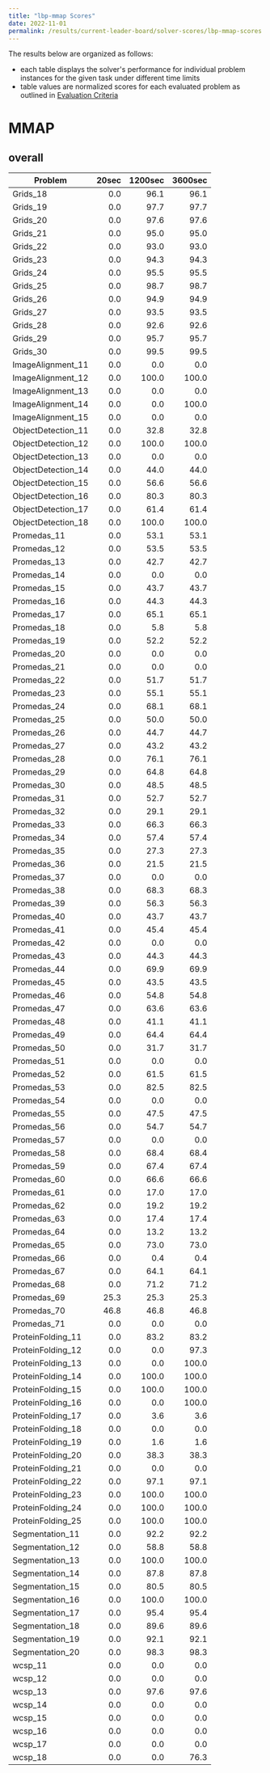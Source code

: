 ```yaml
---
title: "lbp-mmap Scores"
date: 2022-11-01
permalink: /results/current-leader-board/solver-scores/lbp-mmap-scores
---
```




The results below are organized as follows:
- each table displays the solver's performance for individual problem instances for the given task under different time limits
- table values are normalized scores for each evaluated problem as outlined in [Evaluation Criteria](https://uaicompetition.github.io/uci-2022/results/evaluation-criteria/)


# MMAP

## overall

|      Problem       | 20sec | 1200sec | 3600sec |
| ------------------ | ----: | ------: | ------: |
| Grids_18           |   0.0 |    96.1 |    96.1 |
| Grids_19           |   0.0 |    97.7 |    97.7 |
| Grids_20           |   0.0 |    97.6 |    97.6 |
| Grids_21           |   0.0 |    95.0 |    95.0 |
| Grids_22           |   0.0 |    93.0 |    93.0 |
| Grids_23           |   0.0 |    94.3 |    94.3 |
| Grids_24           |   0.0 |    95.5 |    95.5 |
| Grids_25           |   0.0 |    98.7 |    98.7 |
| Grids_26           |   0.0 |    94.9 |    94.9 |
| Grids_27           |   0.0 |    93.5 |    93.5 |
| Grids_28           |   0.0 |    92.6 |    92.6 |
| Grids_29           |   0.0 |    95.7 |    95.7 |
| Grids_30           |   0.0 |    99.5 |    99.5 |
| ImageAlignment_11  |   0.0 |     0.0 |     0.0 |
| ImageAlignment_12  |   0.0 |   100.0 |   100.0 |
| ImageAlignment_13  |   0.0 |     0.0 |     0.0 |
| ImageAlignment_14  |   0.0 |     0.0 |   100.0 |
| ImageAlignment_15  |   0.0 |     0.0 |     0.0 |
| ObjectDetection_11 |   0.0 |    32.8 |    32.8 |
| ObjectDetection_12 |   0.0 |   100.0 |   100.0 |
| ObjectDetection_13 |   0.0 |     0.0 |     0.0 |
| ObjectDetection_14 |   0.0 |    44.0 |    44.0 |
| ObjectDetection_15 |   0.0 |    56.6 |    56.6 |
| ObjectDetection_16 |   0.0 |    80.3 |    80.3 |
| ObjectDetection_17 |   0.0 |    61.4 |    61.4 |
| ObjectDetection_18 |   0.0 |   100.0 |   100.0 |
| Promedas_11        |   0.0 |    53.1 |    53.1 |
| Promedas_12        |   0.0 |    53.5 |    53.5 |
| Promedas_13        |   0.0 |    42.7 |    42.7 |
| Promedas_14        |   0.0 |     0.0 |     0.0 |
| Promedas_15        |   0.0 |    43.7 |    43.7 |
| Promedas_16        |   0.0 |    44.3 |    44.3 |
| Promedas_17        |   0.0 |    65.1 |    65.1 |
| Promedas_18        |   0.0 |     5.8 |     5.8 |
| Promedas_19        |   0.0 |    52.2 |    52.2 |
| Promedas_20        |   0.0 |     0.0 |     0.0 |
| Promedas_21        |   0.0 |     0.0 |     0.0 |
| Promedas_22        |   0.0 |    51.7 |    51.7 |
| Promedas_23        |   0.0 |    55.1 |    55.1 |
| Promedas_24        |   0.0 |    68.1 |    68.1 |
| Promedas_25        |   0.0 |    50.0 |    50.0 |
| Promedas_26        |   0.0 |    44.7 |    44.7 |
| Promedas_27        |   0.0 |    43.2 |    43.2 |
| Promedas_28        |   0.0 |    76.1 |    76.1 |
| Promedas_29        |   0.0 |    64.8 |    64.8 |
| Promedas_30        |   0.0 |    48.5 |    48.5 |
| Promedas_31        |   0.0 |    52.7 |    52.7 |
| Promedas_32        |   0.0 |    29.1 |    29.1 |
| Promedas_33        |   0.0 |    66.3 |    66.3 |
| Promedas_34        |   0.0 |    57.4 |    57.4 |
| Promedas_35        |   0.0 |    27.3 |    27.3 |
| Promedas_36        |   0.0 |    21.5 |    21.5 |
| Promedas_37        |   0.0 |     0.0 |     0.0 |
| Promedas_38        |   0.0 |    68.3 |    68.3 |
| Promedas_39        |   0.0 |    56.3 |    56.3 |
| Promedas_40        |   0.0 |    43.7 |    43.7 |
| Promedas_41        |   0.0 |    45.4 |    45.4 |
| Promedas_42        |   0.0 |     0.0 |     0.0 |
| Promedas_43        |   0.0 |    44.3 |    44.3 |
| Promedas_44        |   0.0 |    69.9 |    69.9 |
| Promedas_45        |   0.0 |    43.5 |    43.5 |
| Promedas_46        |   0.0 |    54.8 |    54.8 |
| Promedas_47        |   0.0 |    63.6 |    63.6 |
| Promedas_48        |   0.0 |    41.1 |    41.1 |
| Promedas_49        |   0.0 |    64.4 |    64.4 |
| Promedas_50        |   0.0 |    31.7 |    31.7 |
| Promedas_51        |   0.0 |     0.0 |     0.0 |
| Promedas_52        |   0.0 |    61.5 |    61.5 |
| Promedas_53        |   0.0 |    82.5 |    82.5 |
| Promedas_54        |   0.0 |     0.0 |     0.0 |
| Promedas_55        |   0.0 |    47.5 |    47.5 |
| Promedas_56        |   0.0 |    54.7 |    54.7 |
| Promedas_57        |   0.0 |     0.0 |     0.0 |
| Promedas_58        |   0.0 |    68.4 |    68.4 |
| Promedas_59        |   0.0 |    67.4 |    67.4 |
| Promedas_60        |   0.0 |    66.6 |    66.6 |
| Promedas_61        |   0.0 |    17.0 |    17.0 |
| Promedas_62        |   0.0 |    19.2 |    19.2 |
| Promedas_63        |   0.0 |    17.4 |    17.4 |
| Promedas_64        |   0.0 |    13.2 |    13.2 |
| Promedas_65        |   0.0 |    73.0 |    73.0 |
| Promedas_66        |   0.0 |     0.4 |     0.4 |
| Promedas_67        |   0.0 |    64.1 |    64.1 |
| Promedas_68        |   0.0 |    71.2 |    71.2 |
| Promedas_69        |  25.3 |    25.3 |    25.3 |
| Promedas_70        |  46.8 |    46.8 |    46.8 |
| Promedas_71        |   0.0 |     0.0 |     0.0 |
| ProteinFolding_11  |   0.0 |    83.2 |    83.2 |
| ProteinFolding_12  |   0.0 |     0.0 |    97.3 |
| ProteinFolding_13  |   0.0 |     0.0 |   100.0 |
| ProteinFolding_14  |   0.0 |   100.0 |   100.0 |
| ProteinFolding_15  |   0.0 |   100.0 |   100.0 |
| ProteinFolding_16  |   0.0 |     0.0 |   100.0 |
| ProteinFolding_17  |   0.0 |     3.6 |     3.6 |
| ProteinFolding_18  |   0.0 |     0.0 |     0.0 |
| ProteinFolding_19  |   0.0 |     1.6 |     1.6 |
| ProteinFolding_20  |   0.0 |    38.3 |    38.3 |
| ProteinFolding_21  |   0.0 |     0.0 |     0.0 |
| ProteinFolding_22  |   0.0 |    97.1 |    97.1 |
| ProteinFolding_23  |   0.0 |   100.0 |   100.0 |
| ProteinFolding_24  |   0.0 |   100.0 |   100.0 |
| ProteinFolding_25  |   0.0 |   100.0 |   100.0 |
| Segmentation_11    |   0.0 |    92.2 |    92.2 |
| Segmentation_12    |   0.0 |    58.8 |    58.8 |
| Segmentation_13    |   0.0 |   100.0 |   100.0 |
| Segmentation_14    |   0.0 |    87.8 |    87.8 |
| Segmentation_15    |   0.0 |    80.5 |    80.5 |
| Segmentation_16    |   0.0 |   100.0 |   100.0 |
| Segmentation_17    |   0.0 |    95.4 |    95.4 |
| Segmentation_18    |   0.0 |    89.6 |    89.6 |
| Segmentation_19    |   0.0 |    92.1 |    92.1 |
| Segmentation_20    |   0.0 |    98.3 |    98.3 |
| wcsp_11            |   0.0 |     0.0 |     0.0 |
| wcsp_12            |   0.0 |     0.0 |     0.0 |
| wcsp_13            |   0.0 |    97.6 |    97.6 |
| wcsp_14            |   0.0 |     0.0 |     0.0 |
| wcsp_15            |   0.0 |     0.0 |     0.0 |
| wcsp_16            |   0.0 |     0.0 |     0.0 |
| wcsp_17            |   0.0 |     0.0 |     0.0 |
| wcsp_18            |   0.0 |     0.0 |    76.3 |

